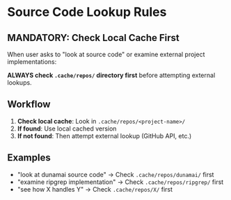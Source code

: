 # Source Code Lookup Rules

## MANDATORY: Check Local Cache First

When user asks to "look at source code" or examine external project implementations:

**ALWAYS check `.cache/repos/` directory first** before attempting external lookups.

## Workflow

1. **Check local cache**: Look in `.cache/repos/<project-name>/`
2. **If found**: Use local cached version
3. **If not found**: Then attempt external lookup (GitHub API, etc.)

## Examples

- "look at dunamai source code" → Check `.cache/repos/dunamai/` first
- "examine ripgrep implementation" → Check `.cache/repos/ripgrep/` first
- "see how X handles Y" → Check `.cache/repos/X/` first
